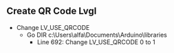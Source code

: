 
## Create QR Code Lvgl
- Change LV_USE_QRCODE 
    - Go DIR c:\Users\alfa\Documents\Arduino\libraries
        - Line 692: Change LV_USE_QRCODE 0 to 1 
    